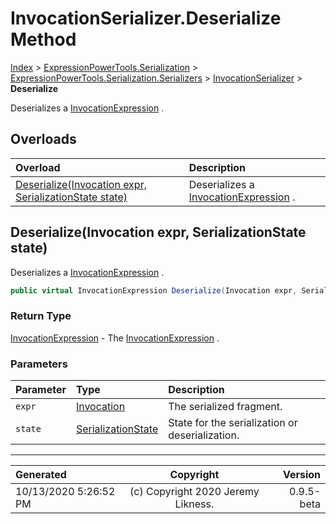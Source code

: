 ﻿# InvocationSerializer.Deserialize Method

[Index](../index.md) > [ExpressionPowerTools.Serialization](ExpressionPowerTools.Serialization.a.md) > [ExpressionPowerTools.Serialization.Serializers](ExpressionPowerTools.Serialization.Serializers.n.md) > [InvocationSerializer](ExpressionPowerTools.Serialization.Serializers.InvocationSerializer.cs.md) > **Deserialize**

Deserializes a [InvocationExpression](https://docs.microsoft.com/dotnet/api/system.linq.expressions.invocationexpression) .

## Overloads

| Overload | Description |
| :-- | :-- |
| [Deserialize(Invocation expr, SerializationState state)](#deserializeinvocation-expr-serializationstate-state) | Deserializes a [InvocationExpression](https://docs.microsoft.com/dotnet/api/system.linq.expressions.invocationexpression) . |
## Deserialize(Invocation expr, SerializationState state)

Deserializes a [InvocationExpression](https://docs.microsoft.com/dotnet/api/system.linq.expressions.invocationexpression) .

```csharp
public virtual InvocationExpression Deserialize(Invocation expr, SerializationState state)
```

### Return Type

 [InvocationExpression](https://docs.microsoft.com/dotnet/api/system.linq.expressions.invocationexpression)  - The [InvocationExpression](https://docs.microsoft.com/dotnet/api/system.linq.expressions.invocationexpression) .

### Parameters

| Parameter | Type | Description |
| :-- | :-- | :-- |
| `expr` | [Invocation](ExpressionPowerTools.Serialization.Serializers.Invocation.cs.md) | The serialized fragment. |
| `state` | [SerializationState](ExpressionPowerTools.Serialization.Serializers.SerializationState.cs.md) | State for the serialization or deserialization. |



---

| Generated | Copyright | Version |
| :-- | :-: | --: |
| 10/13/2020 5:26:52 PM | (c) Copyright 2020 Jeremy Likness. | 0.9.5-beta |

